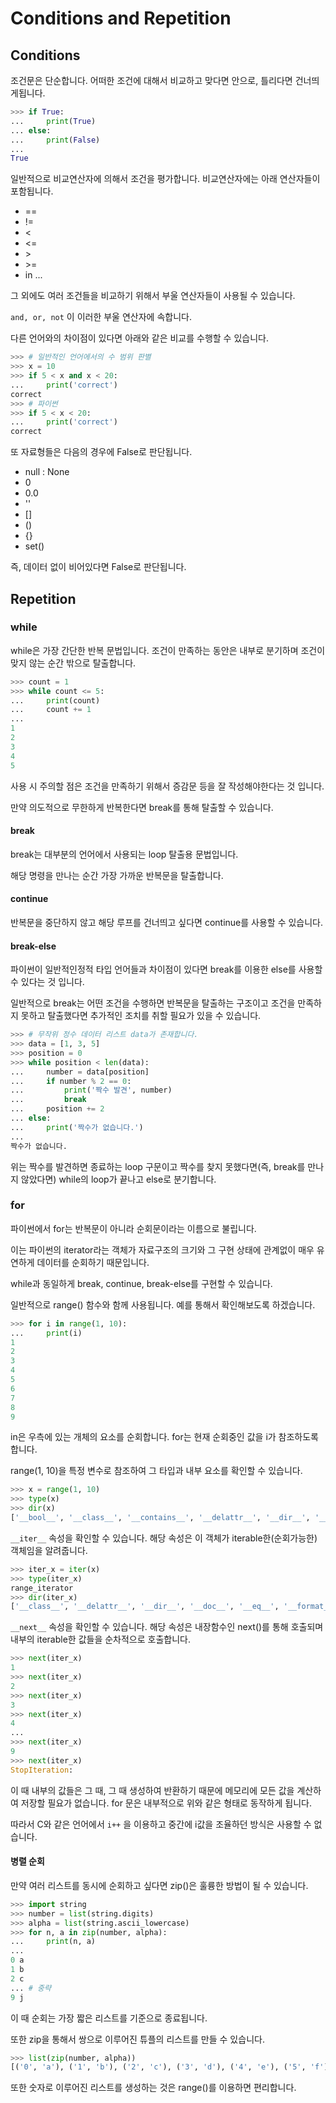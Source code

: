 # Conditions and Repetition

## Conditions

조건문은 단순합니다. 어떠한 조건에 대해서 비교하고 맞다면 안으로, 틀리다면 건너띄게됩니다.

```python
>>> if True:
... 	print(True)
... else:
...     print(False)
...
True
```



일반적으로 비교연산자에 의해서 조건을 평가합니다. 비교연산자에는 아래 연산자들이 포함됩니다.

* ==
* !=
* <
* <=
* \>
* \>=
* in ...

그 외에도 여러 조건들을 비교하기 위해서 부울 연산자들이 사용될 수 있습니다.

```and, or, not``` 이 이러한 부울 연산자에 속합니다.

다른 언어와의 차이점이 있다면 아래와 같은 비교를 수행할 수 있습니다.

```python
>>> # 일반적인 언어에서의 수 범위 판별
>>> x = 10
>>> if 5 < x and x < 20:
... 	print('correct')
correct
>>> # 파이썬
>>> if 5 < x < 20:
... 	print('correct')
correct
```



또 자료형들은 다음의 경우에 False로 판단됩니다.

* null : None
* 0
* 0.0
* ''
* []
* ()
* {}
* set()

즉, 데이터 없이 비어있다면 False로 판단됩니다.



## Repetition

### while

while은 가장 간단한 반복 문법입니다. 조건이 만족하는 동안은 내부로 분기하며 조건이 맞지 않는 순간 밖으로 탈출합니다.

```python
>>> count = 1
>>> while count <= 5:
...     print(count)
...     count += 1
...
1
2
3
4
5
```

사용 시 주의할 점은 조건을 만족하기 위해서 증감문 등을 잘 작성해야한다는 것 입니다.

만약 의도적으로 무한하게 반복한다면 break를 통해 탈출할 수 있습니다.

#### break

break는 대부분의 언어에서 사용되는 loop 탈출용 문법입니다.

해당 명령을 만나는 순간 가장 가까운 반복문을 탈출합니다.

#### continue

반복문을 중단하지 않고 해당 루프를 건너띄고 싶다면 continue를 사용할 수 있습니다.

#### break-else

파이썬이 일반적인정적 타입 언어들과 차이점이 있다면 break를 이용한 else를 사용할 수 있다는 것 입니다.

일반적으로 break는 어떤 조건을 수행하면 반복문을 탈출하는 구조이고 조건을 만족하지 못하고 탈출했다면 추가적인 조치를 취할 필요가 있을 수 있습니다.

```python
>>> # 무작위 정수 데이터 리스트 data가 존재합니다.
>>> data = [1, 3, 5]
>>> position = 0
>>> while position < len(data):
... 	number = data[position]
... 	if number % 2 == 0:
... 		print('짝수 발견', number)
...			break
...		position += 2
... else:
...		print('짝수가 없습니다.')
...
짝수가 없습니다.
```



위는 짝수를 발견하면 종료하는 loop 구문이고 짝수를 찾지 못했다면(즉, break를 만나지 않았다면) while의 loop가 끝나고 else로 분기합니다.

### for

파이썬에서 for는 반복문이 아니라 순회문이라는 이름으로 불립니다.

이는 파이썬의 iterator라는 객체가 자료구조의 크기와 그 구현 상태에 관계없이 매우 유연하게 데이터를 순회하기 때문입니다. 

while과 동일하게 break, continue, break-else를 구현할 수 있습니다.

일반적으로 range() 함수와 함께 사용됩니다. 예를 통해서 확인해보도록 하겠습니다.

```python
>>> for i in range(1, 10):
...     print(i)
1
2
3
4
5
6
7
8
9
```

in은 우측에 있는 개체의 요소를 순회합니다. for는 현재 순회중인 값을 i가 참조하도록 합니다.

range(1, 10)을 특정 변수로 참조하여 그 타입과 내부 요소를 확인할 수 있습니다.

```python
>>> x = range(1, 10)
>>> type(x)
>>> dir(x)
['__bool__', '__class__', '__contains__', '__delattr__', '__dir__', '__doc__', '__eq__', '__format__', '__ge__', '__getattribute__', '__getitem__', '__gt__', '__hash__', '__init__', '__init_subclass__', '__iter__', '__le__', '__len__', '__lt__', '__ne__', '__new__', '__reduce__', '__reduce_ex__', '__repr__', '__reversed__', '__setattr__', '__sizeof__', '__str__', '__subclasshook__', 'count', 'index', 'start', 'step', 'stop']
```

```__iter__``` 속성을 확인할 수 있습니다. 해당 속성은 이 객체가 iterable한(순회가능한) 객체임을 알려줍니다.

```python
>>> iter_x = iter(x)
>>> type(iter_x)
range_iterator
>>> dir(iter_x)
['__class__', '__delattr__', '__dir__', '__doc__', '__eq__', '__format__', '__ge__', '__getattribute__', '__gt__', '__hash__', '__init__', '__init_subclass__', '__iter__', '__le__', '__length_hint__', '__lt__', '__ne__', '__new__', '__next__', '__reduce__', '__reduce_ex__', '__repr__', '__setattr__', '__setstate__', '__sizeof__', '__str__', '__subclasshook__']
```

```__next__``` 속성을 확인할 수 있습니다. 해당 속성은 내장함수인 next()를 통해 호출되며 내부의 iterable한 값들을 순차적으로 호출합니다.

```python
>>> next(iter_x)
1
>>> next(iter_x)
2
>>> next(iter_x)
3
>>> next(iter_x)
4
...
>>> next(iter_x)
9
>>> next(iter_x)
StopIteration:
```

이 때 내부의 값들은 그 때, 그 때 생성하여 반환하기 때문에 메모리에 모든 값을 계산하여 저장할 필요가 없습니다. for 문은 내부적으로 위와 같은 형태로 동작하게 됩니다.



따라서 C와 같은 언어에서 ```i++``` 을 이용하고 중간에 i값을 조율하던 방식은 사용할 수 없습니다.

#### 병렬 순회

만약 여러 리스트를 동시에 순회하고 싶다면 zip()은 훌륭한 방법이 될 수 있습니다.

```python
>>> import string
>>> number = list(string.digits)
>>> alpha = list(string.ascii_lowercase)
>>> for n, a in zip(number, alpha):
... 	print(n, a)
...
0 a
1 b
2 c
... # 중략
9 j
```

이 때 순회는 가장 짧은 리스트를 기준으로 종료됩니다.

또한 zip을 통해서 쌍으로 이루어진 튜플의 리스트를 만들 수 있습니다.

```python
>>> list(zip(number, alpha))
[('0', 'a'), ('1', 'b'), ('2', 'c'), ('3', 'd'), ('4', 'e'), ('5', 'f'), ('6', 'g'), ('7', 'h'), ('8', 'i'), ('9', 'j')]
```



또한 숫자로 이루어진 리스트를 생성하는 것은 range()를 이용하면 편리합니다.